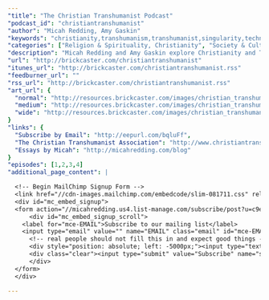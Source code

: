 ```yaml
---
"title": "The Christian Transhumanist Podcast"
"podcast_id": "christiantranshumanist"
"author": "Micah Redding, Amy Gaskin"
"keywords": "christianity,transhumanism,transhumanist,singularity,technology,theology"
"categories": ["Religion & Spirituality, Christianity", "Society & Culture, Philosophy", "Technology"]
"description": "Micah Redding and Amy Gaskin explore Christianity and Transhumanism, diving deep into the relationship between religion, technology, and the future of the human race."
"url": "http://brickcaster.com/christiantranshumanist"
"itunes_url": "http://brickcaster.com/christiantranshumanist.rss"
"feedburner_url": ""
"rss_url": "http://brickcaster.com/christiantranshumanist.rss"
"art_url": {
  "normal": "http://resources.brickcaster.com/images/christian_transhumanist_podcast.jpg",
  "medium": "http://resources.brickcaster.com/images/christian_transhumanist_podcast_small.jpg",
  "wide": "http://resources.brickcaster.com/images/christian_transhumanist_podcast_wide.jpg"
}
"links": {
  "Subscribe by Email": "http://eepurl.com/bqluFf",
  "The Christian Transhumanist Association": "http://www.christiantranshumanism.org",
  "Essays by Micah": "http://micahredding.com/blog"
}
"episodes": [1,2,3,4]
"additional_page_content": |

  <!-- Begin MailChimp Signup Form -->
  <link href="//cdn-images.mailchimp.com/embedcode/slim-081711.css" rel="stylesheet" type="text/css">
  <div id="mc_embed_signup">
  <form action="//micahredding.us4.list-manage.com/subscribe/post?u=c9e24ff2e309d9d4edb919a40&amp;id=61a457b26b" method="post" id="mc-embedded-subscribe-form" name="mc-embedded-subscribe-form" class="validate" target="_blank" novalidate>
      <div id="mc_embed_signup_scroll">
    <label for="mce-EMAIL">Subscribe to our mailing list</label>
    <input type="email" value="" name="EMAIL" class="email" id="mce-EMAIL" placeholder="email address" required>
      <!-- real people should not fill this in and expect good things - do not remove this or risk form bot signups-->
      <div style="position: absolute; left: -5000px;"><input type="text" name="b_c9e24ff2e309d9d4edb919a40_61a457b26b" tabindex="-1" value=""></div>
      <div class="clear"><input type="submit" value="Subscribe" name="subscribe" id="mc-embedded-subscribe" class="button"></div>
      </div>
  </form>
  </div>

---
```

